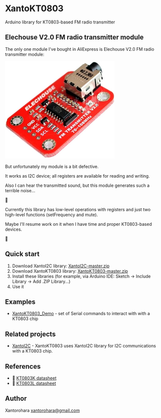 # XantoKT0803
Arduino library for KT0803-based FM radio transmitter

## Elechouse V2.0 FM radio transmitter module

The only one module I've bought in AliExpress is Elechouse V2.0 FM radio transmitter module:

[![Elechouse V2.0 FM radio transmitter module](extras/elechouse_v2_fm_transmitter.jpg)](http://s.click.aliexpress.com/e/MNVjMVbaQ)

But unfortunately my module is a bit defective.

It works as I2C device; all registers are available for reading and writing.

Also I can hear the transmitted sound, but this module generates such a terrible noise...

:construction:

Currently this library has low-level operations with registers and just two high-level functions (setFrequency and mute).

Maybe I'll resume work on it when I have time and proper KT0803-based devices. 

:construction:

## Quick start
1. Download XantoI2C library: [XantoI2C-master.zip](https://github.com/xantorohara/XantoI2C/archive/master.zip)
2. Download XantoKT0803 library: [XantoKT0803-master.zip](https://github.com/xantorohara/XantoKT0803/archive/master.zip)
3. Install these libraries (for example, via Arduino IDE: Sketch -> Include Library -> Add .ZIP Library...)
4. Use it 


## Examples
* [XantoKT0803_Demo](https://github.com/xantorohara/XantoKT0803/tree/master/examples/XantoKT0803_Demo) -
set of Serial commands to interact with with a KT0803 chip 

## Related projects
* [XantoI2C](https://github.com/xantorohara/XantoI2C) - 
XantoKT0803 uses XantoI2C library for I2C communications with a KT0803 chip.

## References
* :blue_book: [KT0803K datasheet](http://xantorohara.github.io/datasheets#KT0803K)
* :blue_book: [KT0803L datasheet](http://xantorohara.github.io/datasheets#KT0803L)

## Author
Xantorohara <xantorohara@gmail.com>
